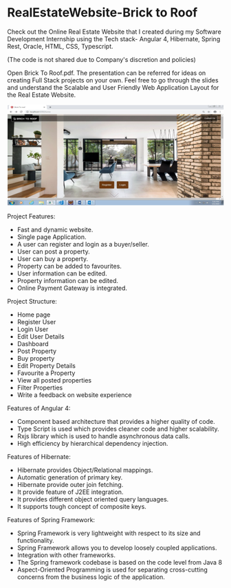 # RealEstateWebsite-Brick to Roof
Check out the Online Real Estate Website that I created during my Software Development Internship using the Tech stack- Angular 4, Hibernate, Spring Rest, Oracle, HTML, CSS, Typescript.

(The code is not shared due to Company's discretion and policies)

Open Brick To Roof.pdf. The presentation can be referred for ideas on creating Full Stack projects on your own. Feel free to go through the slides and understand the Scalable and User Friendly Web Application Layout for the Real Estate Website.

![alt text](https://github.com/ekamkhaira98/RealEstateWebsite-BricktoRoof/blob/main/Homepage.png)

Project Features:
* Fast and dynamic website.
* Single page Application.
* A user can register and login as a buyer/seller.
* User can post a property.
* User can buy a property.
* Property can be added to favourites.
* User information can be edited.
* Property information can be edited.
* Online Payment Gateway is integrated.

Project Structure:
* Home page
* Register User
* Login User
* Edit User Details
* Dashboard
* Post Property
* Buy property
* Edit Property Details
* Favourite a Property
* View all posted properties
* Filter Properties
* Write a feedback on website experience

Features of Angular 4:
* Component based architecture that provides a higher quality of code.
* Type Script is used which provides cleaner code and higher scalability.
* Rxjs library which is used to handle asynchronous data calls.
* High efficiency by hierarchical dependency injection.  

Features of Hibernate:
* Hibernate provides Object/Relational mappings.
* Automatic generation of primary key.
* Hibernate provide outer join fetching.
* It provide feature of J2EE integration.
* It provides different object oriented query languages.
* It supports tough concept of composite keys.

Features of Spring Framework:
* Spring Framework is very lightweight with respect to its size and functionality.
* Spring Framework allows you to develop loosely coupled applications.
* Integration with other frameworks.
* The Spring framework codebase is based on the code level from Java 8
* Aspect-Oriented Programming is used for separating cross-cutting concerns from the business logic of the application.




